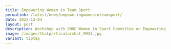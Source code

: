 ```yaml
---
title: Empowering Women in Team Sport
permalink: /latest/news/empoweringwomeninteamsport/
date: 2023-12-04
layout: post
description: Workshop with SNOC Women in Sport Committee on Empowering Female Athletes
image: /images/thatparticularshot_9933.jpg
variant: tiptap
---
```

